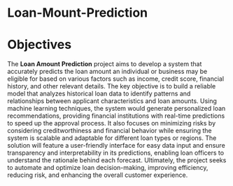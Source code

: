 # Loan-Mount-Prediction
# Objectives
The **Loan Amount Prediction** project aims to develop a system that accurately predicts the loan amount an individual or business may be eligible for based on various factors such as income, credit score, financial history, and other relevant details. The key objective is to build a reliable model that analyzes historical loan data to identify patterns and relationships between applicant characteristics and loan amounts. Using machine learning techniques, the system would generate personalized loan recommendations, providing financial institutions with real-time predictions to speed up the approval process. It also focuses on minimizing risks by considering creditworthiness and financial behavior while ensuring the system is scalable and adaptable for different loan types or regions. The solution will feature a user-friendly interface for easy data input and ensure transparency and interpretability in its predictions, enabling loan officers to understand the rationale behind each forecast. Ultimately, the project seeks to automate and optimize loan decision-making, improving efficiency, reducing risk, and enhancing the overall customer experience.
